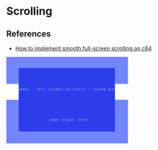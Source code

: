 # Scrolling

## References

- [How to implement smooth full-screen scrolling on c64](http://1amstudios.com/2014/12/07/c64-smooth-scrolling/)

![Scroll](scroll.gif)
